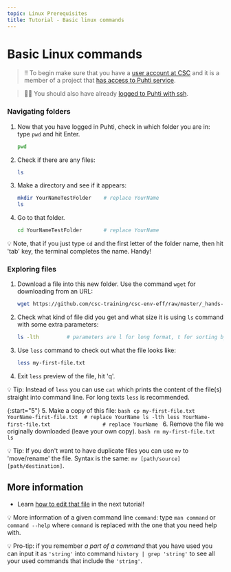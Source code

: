 ```yaml
---
topic: Linux Prerequisites
title: Tutorial - Basic linux commands
---
```


# Basic Linux commands

> ‼️ To begin make sure that you have a [user account at CSC](https://docs.csc.fi/accounts/how-to-create-new-user-account/) and it is a member of a project that [has access to Puhti service](https://docs.csc.fi/accounts/how-to-add-service-access-for-project/).

> ☝🏻 You should also have already [logged to Puhti with ssh](https://csc-training.github.io/csc-env-eff/hands-on/connecting/ssh-puhti.html).

### Navigating folders

1. Now that you have logged in Puhti, check in which folder you are in: type `pwd` and hit Enter.
    ```bash
    pwd
    ```
2. Check if there are any files:
    ```bash
    ls
    ```
3. Make a directory and see if it appears:
    ```bash
    mkdir YourNameTestFolder    # replace YourName
    ls
    ```
4. Go to that folder. 
    ```bash
    cd YourNameTestFolder       # replace YourName
    ```

💡 Note, that if you just type `cd` and the first letter of the folder name,  then hit 'tab' key, the terminal completes the name. Handy!
    

### Exploring files 

1. Download a file into this new folder. Use the command `wget` for downloading from an URL:
    ```bash
    wget https://github.com/csc-training/csc-env-eff/raw/master/_hands-on/linux_prerequisites/my-first-file.txt
    ```
2. Check what kind of file did you get and what size it is using `ls` command with some extra parameters:
    ```bash
    ls -lth         # parameters are l for long format, t for sorting by time and h for convenient size units. Anything that starts with a hashtag is a comment and is not executed
    ```
3. Use `less` command to check out what the file looks like:
    ```bash
    less my-first-file.txt
    ```
4. Exit `less` preview of the file, hit 'q'.  

💡 Tip: Instead of `less` you can use `cat` which prints the content of the file(s) straight into command line. For long texts `less` is recommended.

{:start="5"}
5. Make a copy of this file:
    ```bash
    cp my-first-file.txt YourName-first-file.txt  # replace YourName
    ls -lth
    less YourName-first-file.txt                 # replace YourName
    ```
6. Remove the file we originally downloaded (leave your own copy). 
    ```bash
    rm my-first-file.txt
    ls
    ```

💡 Tip: If you don't want to have duplicate files you can use `mv` to 'move/rename' the file. Syntax is the same: `mv [path/source] [path/destination]`.

## More information
- Learn [how to edit that file](https://csc-training.github.io/csc-env-eff/hands-on/linux_prerequisites/basic-file-editing.html) in the next tutorial!

💡 More information of a given command line `command`: type `man command` or `command --help` where `command` is replaced with the one that you need help with.

💡 Pro-tip: if you remember *a part of a command* that you have used you can input it as `'string'` into command `history | grep 'string'` to see all your used commands that include the `'string'`.